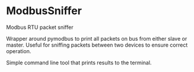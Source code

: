 # ModbusSniffer
Modbus RTU packet sniffer

Wrapper around pymodbus to print all packets on bus from either slave or master.
Useful for sniffing packets between two devices to ensure correct operation.

Simple command line tool that prints results to the terminal.

